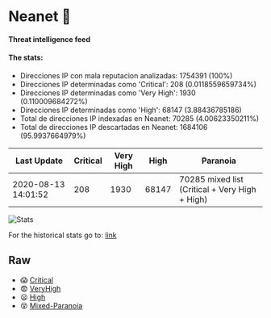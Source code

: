 # Neanet :hocho:
#### Threat intelligence feed
#### The stats:

- Direcciones IP con mala reputacion analizadas: 1754391 (100%)
- Direcciones IP determinadas como 'Critical':  208 (0.0118559659734%)
- Direcciones IP determinadas como 'Very High':  1930 (0.110009684272%)
- Direcciones IP determinadas como 'High':  68147 (3.88436785186)
- Total de direcciones IP indexadas en Neanet:  70285 (4.00623350211%)
- Total de direcciones IP descartadas en Neanet:  1684106 (95.9937664979%)

| Last Update | Critical | Very High | High | Paranoia |
| --- | --- | --- | --- | --- |
| 2020-08-13 14:01:52 | 208 | 1930 | 68147 | 70285 mixed list (Critical + Very High + High)|

![Stats](https://docs.google.com/spreadsheets/d/e/2PACX-1vSnaNMIXVabIpDJjufMlzH7poXnshF3mgd8Is1g9ytUEzVsP5my4Trn8f-xkoLLQ38xpL3HtmUexLo6/pubchart?oid=501124687&format=image)

For the historical stats go to: [link](/stats.csv)
## Raw
- :scream: [Critical](https://raw.githubusercontent.com/JavaGarcia/Neanet/master/blacklists/neanet_critical.txt)
- :fearful: [VeryHigh](https://raw.githubusercontent.com/JavaGarcia/Neanet/master/blacklists/neanet_veryHigh.txtt)
- :frowning: [High](https://raw.githubusercontent.com/JavaGarcia/Neanet/master/blacklists/neanet_high.txt)
- :dizzy_face: [Mixed-Paranoia](https://raw.githubusercontent.com/JavaGarcia/Neanet/master/blacklists/neanet_all.txt)
























































































































































